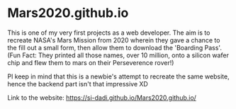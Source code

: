 # Mars2020.github.io

This is one of my very first projects as a web developer. The aim is to recreate NASA's Mars Mission from 2020 wherein they gave a chance to the fill out a small form, then allow them to download the 'Boarding Pass'.
(Fun Fact: They printed all those names, over 10 million, onto a silicon wafer chip and flew them to mars on their Perseverence rover!)

Pl keep in mind that this is a newbie's attempt to recreate the same website, hence the backend part isn't that impressive XD

Link to the website: https://si-dadi.github.io/Mars2020.github.io/
